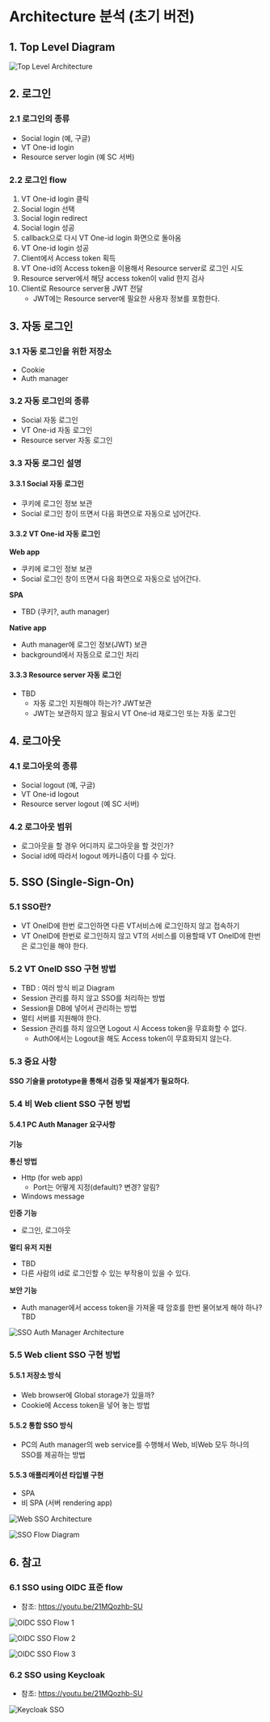 # Architecture 분석 (초기 버전)

## 1. Top Level Diagram

![Top Level Architecture](../../images/top_level_architecture.png)

## 2. 로그인

### 2.1 로그인의 종류

- Social login (예, 구글)
- VT One-id login
- Resource server login (예 SC 서버)

### 2.2 로그인 flow

1. VT One-id login 클릭
2. Social login 선택
3. Social login redirect
4. Social login 성공
5. callback으로 다시 VT One-id login 화면으로 돌아옴
6. VT One-id login 성공
7. Client에서 Access token 획득
8. VT One-id의 Access token을 이용해서 Resource server로 로그인 시도
9. Resource server에서 해당 access token이 valid 한지 검사
10. Client로 Resource server용 JWT 전달
    - JWT에는 Resource server에 필요한 사용자 정보를 포함한다.

## 3. 자동 로그인

### 3.1 자동 로그인을 위한 저장소

- Cookie
- Auth manager

### 3.2 자동 로그인의 종류

- Social 자동 로그인
- VT One-id 자동 로그인
- Resource server 자동 로그인

### 3.3 자동 로그인 설명

#### 3.3.1 Social 자동 로그인

- 쿠키에 로그인 정보 보관
- Social 로그인 창이 뜨면서 다음 화면으로 자동으로 넘어간다.

#### 3.3.2 VT One-id 자동 로그인

**Web app**

- 쿠키에 로그인 정보 보관
- Social 로그인 창이 뜨면서 다음 화면으로 자동으로 넘어간다.

**SPA**

- TBD (쿠키?, auth manager)

**Native app**

- Auth manager에 로그인 정보(JWT) 보관
- background에서 자동으로 로그인 처리

#### 3.3.3 Resource server 자동 로그인

- TBD
  - 자동 로그인 지원해야 하는가? JWT보관
  - JWT는 보관하지 않고 필요시 VT One-id 재로그인 또는 자동 로그인

## 4. 로그아웃

### 4.1 로그아웃의 종류

- Social logout (예, 구글)
- VT One-id logout
- Resource server logout (예 SC 서버)

### 4.2 로그아웃 범위

- 로그아웃을 할 경우 어디까지 로그아웃을 할 것인가?
- Social id에 따라서 logout 메카니즘이 다를 수 있다.

## 5. SSO (Single-Sign-On)

### 5.1 SSO란?

- VT OneID에 한번 로그인하면 다른 VT서비스에 로그인하지 않고 접속하기
- VT OneID에 한번로 로그인하지 않고 VT의 서비스를 이용할때 VT OneID에 한번은 로그인을 해야 한다.

### 5.2 VT OneID SSO 구현 방법

- TBD : 여러 방식 비교 Diagram
- Session 관리를 하지 않고 SSO를 처리하는 방법
- Session을 DB에 넣어서 관리하는 방법
- 멀티 서버를 지원해야 한다.
- Session 관리를 하지 않으면 Logout 시 Access token을 무효화할 수 없다.
  - Auth0에서는 Logout을 해도 Access token이 무효화되지 않는다.

### 5.3 중요 사항

**SSO 기술을 prototype을 통해서 검증 및 재설계가 필요하다.**

### 5.4 비 Web client SSO 구현 방법

#### 5.4.1 PC Auth Manager 요구사항

**기능**

**통신 방법**

- Http (for web app)
  - Port는 어떻게 지정(default)? 변경? 알림?
- Windows message

**인증 기능**

- 로그인, 로그아웃

**멀티 유저 지원**

- TBD
- 다른 사람의 id로 로그인할 수 있는 부작용이 있을 수 있다.

**보안 기능**

- Auth manager에서 access token을 가져올 때 암호를 한번 물어보게 해야 하나? TBD

![SSO Auth Manager Architecture](../../images/sso_auth_manager.png)

### 5.5 Web client SSO 구현 방법

#### 5.5.1 저장소 방식

- Web browser에 Global storage가 있을까?
- Cookie에 Access token을 넣어 놓는 방법

#### 5.5.2 통합 SSO 방식

- PC의 Auth manager의 web service를 수행해서 Web, 비Web 모두 하나의 SSO를 제공하는 방법

#### 5.5.3 애플리케이션 타입별 구현

- SPA
- 비 SPA (서버 rendering app)

![Web SSO Architecture](../../images/web_sso_architecture.png)

![SSO Flow Diagram](../../images/sso_flow_diagram.png)

## 6. 참고

### 6.1 SSO using OIDC 표준 flow

- 참조: <https://youtu.be/21MQozhb-SU>

![OIDC SSO Flow 1](../../images/oidc_sso_flow_1.png)

![OIDC SSO Flow 2](../../images/oidc_sso_flow_2.png)

![OIDC SSO Flow 3](../../images/oidc_sso_flow_3.png)

### 6.2 SSO using Keycloak

- 참조: <https://youtu.be/21MQozhb-SU>

![Keycloak SSO](../../images/keycloak_sso.png)
